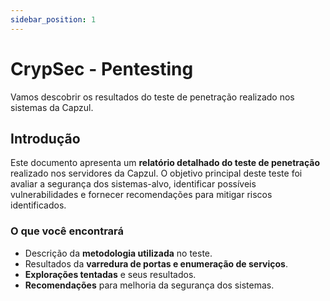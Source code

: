 ```yaml
---
sidebar_position: 1
---
```


# CrypSec - Pentesting
Vamos descobrir os resultados do teste de penetração realizado nos sistemas da Capzul.

## Introdução

Este documento apresenta um **relatório detalhado do teste de penetração** realizado nos servidores da Capzul. O objetivo principal deste teste foi avaliar a segurança dos sistemas-alvo, identificar possíveis vulnerabilidades e fornecer recomendações para mitigar riscos identificados.

### O que você encontrará

- Descrição da **metodologia utilizada** no teste.
- Resultados da **varredura de portas e enumeração de serviços**.
- **Explorações tentadas** e seus resultados.
- **Recomendações** para melhoria da segurança dos sistemas.
